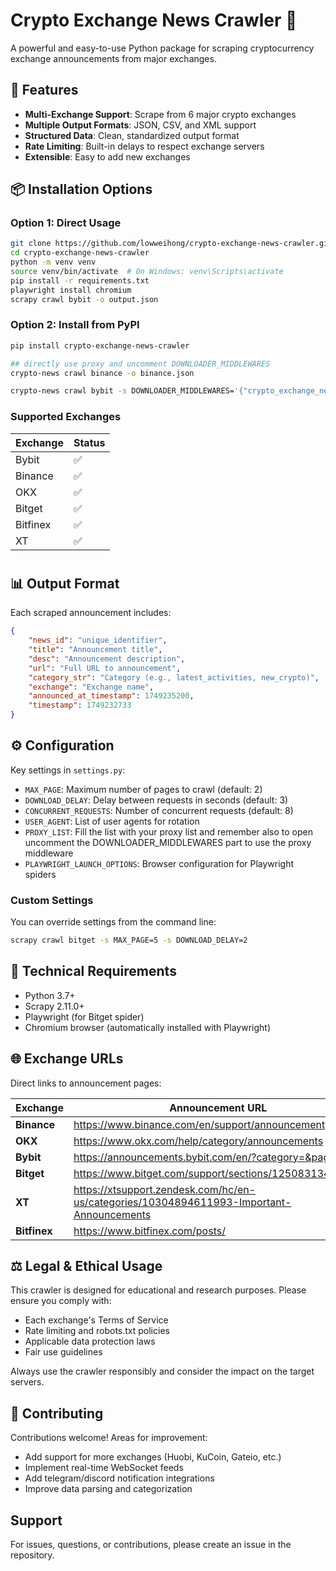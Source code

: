# Crypto Exchange News Crawler 🚀

A powerful and easy-to-use Python package for scraping cryptocurrency exchange announcements from major exchanges.

## 🎯 Features

- **Multi-Exchange Support**: Scrape from 6 major crypto exchanges
- **Multiple Output Formats**: JSON, CSV, and XML support
- **Structured Data**: Clean, standardized output format
- **Rate Limiting**: Built-in delays to respect exchange servers
- **Extensible**: Easy to add new exchanges

## 📦 Installation Options

### Option 1: Direct Usage

```bash
git clone https://github.com/lowweihong/crypto-exchange-news-crawler.git
cd crypto-exchange-news-crawler
python -m venv venv
source venv/bin/activate  # On Windows: venv\Scripts\activate
pip install -r requirements.txt
playwright install chromium
scrapy crawl bybit -o output.json
```

### Option 2: Install from PyPI

```bash
pip install crypto-exchange-news-crawler

## directly use proxy and uncomment DOWNLOADER_MIDDLEWARES
crypto-news crawl binance -o binance.json

crypto-news crawl bybit -s DOWNLOADER_MIDDLEWARES='{"crypto_exchange_news.middlewares.MyProxyMiddleware": 610}' -s PROXY_LIST="http://proxy1:port,http://proxy2:port"
```

### Supported Exchanges

| Exchange | Status |
|----------|--------|
| Bybit    | ✅ |
| Binance  | ✅ |
| OKX      | ✅ |
| Bitget   | ✅ |
| Bitfinex | ✅ |
| XT       | ✅ |

#

## 📊 Output Format

Each scraped announcement includes:

```json
{
    "news_id": "unique_identifier",
    "title": "Announcement title",
    "desc": "Announcement description",
    "url": "Full URL to announcement",
    "category_str": "Category (e.g., latest_activities, new_crypto)",
    "exchange": "Exchange name",
    "announced_at_timestamp": 1749235200,
    "timestamp": 1749232733
}
```

## ⚙️ Configuration

Key settings in `settings.py`:

- `MAX_PAGE`: Maximum number of pages to crawl (default: 2)
- `DOWNLOAD_DELAY`: Delay between requests in seconds (default: 3)
- `CONCURRENT_REQUESTS`: Number of concurrent requests (default: 8)
- `USER_AGENT`: List of user agents for rotation
- `PROXY_LIST`: Fill the list with your proxy list and remember also to open uncomment the DOWNLOADER_MIDDLEWARES part to use the proxy middleware
- `PLAYWRIGHT_LAUNCH_OPTIONS`: Browser configuration for Playwright spiders

### Custom Settings

You can override settings from the command line:

```bash
scrapy crawl bitget -s MAX_PAGE=5 -s DOWNLOAD_DELAY=2
```

## 🔧 Technical Requirements

- Python 3.7+
- Scrapy 2.11.0+
- Playwright (for Bitget spider)
- Chromium browser (automatically installed with Playwright)

## 🌐 Exchange URLs

Direct links to announcement pages:

| Exchange | Announcement URL |
|----------|------------------|
| **Binance** | https://www.binance.com/en/support/announcement |
| **OKX** | https://www.okx.com/help/category/announcements |
| **Bybit** | https://announcements.bybit.com/en/?category=&page=1 |
| **Bitget** | https://www.bitget.com/support/sections/12508313443483 |
| **XT** | https://xtsupport.zendesk.com/hc/en-us/categories/10304894611993-Important-Announcements |
| **Bitfinex** | https://www.bitfinex.com/posts/ |


## ⚖️ Legal & Ethical Usage

This crawler is designed for educational and research purposes. Please ensure you comply with:

- Each exchange's Terms of Service
- Rate limiting and robots.txt policies
- Applicable data protection laws
- Fair use guidelines

Always use the crawler responsibly and consider the impact on the target servers.

## 🤝 Contributing

Contributions welcome! Areas for improvement:
- Add support for more exchanges (Huobi, KuCoin, Gateio, etc.)
- Implement real-time WebSocket feeds
- Add telegram/discord notification integrations
- Improve data parsing and categorization

## Support

For issues, questions, or contributions, please create an issue in the repository.